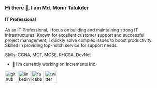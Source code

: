 
### Hi there 👋, I am Md. Monir Talukder
#### IT Professional

As an IT Professional, I focus on building and maintaining strong IT infrastructures. Known for excellent customer support and successful project management, I quickly solve complex issues to boost productivity. Skilled in providing top-notch service for support needs.

Skills: CCNA, MCT, MCSE, RHCSA, DevNet

- 🔭 I’m currently working on Increments Inc. 


[<img src='https://cdn.jsdelivr.net/npm/simple-icons@3.0.1/icons/github.svg' alt='github' height='40'>](https://github.com/https://github.com/monirtalukder07)  [<img src='https://cdn.jsdelivr.net/npm/simple-icons@3.0.1/icons/linkedin.svg' alt='linkedin' height='40'>](https://www.linkedin.com/in/https://www.linkedin.com/in/monirtalukder07//)  [<img src='https://cdn.jsdelivr.net/npm/simple-icons@3.0.1/icons/facebook.svg' alt='facebook' height='40'>](https://www.facebook.com/https://www.facebook.com/monirtalukder07)  [<img src='https://cdn.jsdelivr.net/npm/simple-icons@3.0.1/icons/twitter.svg' alt='twitter' height='40'>](https://twitter.com/https://twitter.com/monirtalukder07)  

